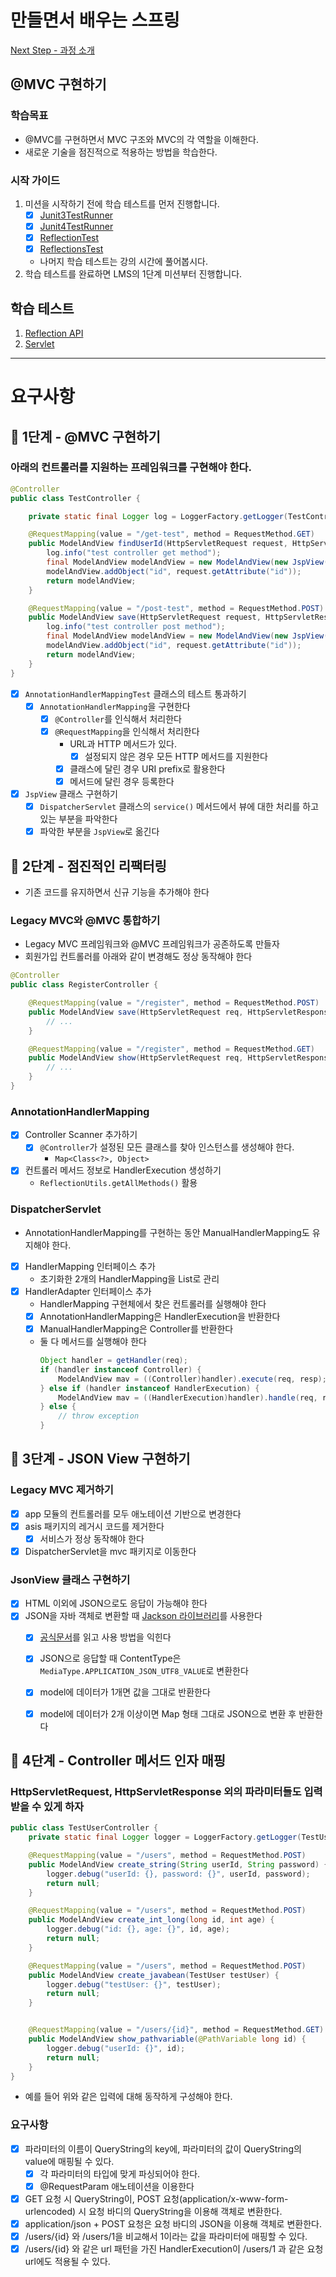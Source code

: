 # 만들면서 배우는 스프링
[Next Step - 과정 소개](https://edu.nextstep.camp/c/4YUvqn9V)

## @MVC 구현하기

### 학습목표
- @MVC를 구현하면서 MVC 구조와 MVC의 각 역할을 이해한다.
- 새로운 기술을 점진적으로 적용하는 방법을 학습한다.

### 시작 가이드
1. 미션을 시작하기 전에 학습 테스트를 먼저 진행합니다.
    - [x] [Junit3TestRunner](study/src/test/java/reflection/Junit3TestRunner.java)
    - [x] [Junit4TestRunner](study/src/test/java/reflection/Junit4TestRunner.java)
    - [x] [ReflectionTest](study/src/test/java/reflection/ReflectionTest.java)
    - [x] [ReflectionsTest](study/src/test/java/reflection/ReflectionsTest.java)
    - 나머지 학습 테스트는 강의 시간에 풀어봅시다.
2. 학습 테스트를 완료하면 LMS의 1단계 미션부터 진행합니다.

## 학습 테스트
1. [Reflection API](study/src/test/java/reflection)
2. [Servlet](study/src/test/java/servlet)

---
# 요구사항
## 🚀 1단계 - @MVC 구현하기
### 아래의 컨트롤러를 지원하는 프레임워크를 구현해야 한다.
```java
@Controller
public class TestController {

    private static final Logger log = LoggerFactory.getLogger(TestController.class);

    @RequestMapping(value = "/get-test", method = RequestMethod.GET)
    public ModelAndView findUserId(HttpServletRequest request, HttpServletResponse response) {
        log.info("test controller get method");
        final ModelAndView modelAndView = new ModelAndView(new JspView("/get-test.jsp"));
        modelAndView.addObject("id", request.getAttribute("id"));
        return modelAndView;
    }

    @RequestMapping(value = "/post-test", method = RequestMethod.POST)
    public ModelAndView save(HttpServletRequest request, HttpServletResponse response) {
        log.info("test controller post method");
        final ModelAndView modelAndView = new ModelAndView(new JspView("/post-test.jsp"));
        modelAndView.addObject("id", request.getAttribute("id"));
        return modelAndView;
    }
}
```
- [x] `AnnotationHandlerMappingTest` 클래스의 테스트 통과하기 
  - [x] `AnnotationHandlerMapping`을 구현한다
    - [x] `@Controller`를 인식해서 처리한다 
    - [x] `@RequestMapping`을 인식해서 처리한다
      - URL과 HTTP 메서드가 있다. 
        - [x] 설정되지 않은 경우 모든 HTTP 메서드를 지원한다
      - [x] 클래스에 달린 경우 URI prefix로 활용한다
      - [x] 메서드에 달린 경우 등록한다    
- [x] `JspView` 클래스 구현하기 
  - [x] `DispatcherServlet` 클래스의 `service()` 메서드에서 뷰에 대한 처리를 하고 있는 부분을 파악한다
  - [x] 파악한 부분을 `JspView`로 옮긴다

## 🚀 2단계 - 점진적인 리팩터링
- 기존 코드를 유지하면서 신규 기능을 추가해야 한다
### Legacy MVC와 @MVC 통합하기
- Legacy MVC 프레임워크와 @MVC 프레임워크가 공존하도록 만들자
- 회원가입 컨트롤러를 아래와 같이 변경해도 정상 동작해야 한다
```java
@Controller
public class RegisterController {

    @RequestMapping(value = "/register", method = RequestMethod.POST)
    public ModelAndView save(HttpServletRequest req, HttpServletResponse res) {
        // ...
    }

    @RequestMapping(value = "/register", method = RequestMethod.GET)
    public ModelAndView show(HttpServletRequest req, HttpServletResponse res) {
        // ...
    }
}
```
### AnnotationHandlerMapping
- [x] Controller Scanner 추가하기 
  - [x] `@Controller`가 설정된 모든 클래스를 찾아 인스턴스를 생성해야 한다.
    - `Map<Class<?>, Object>`
- [x] 컨트롤러 메서드 정보로 HandlerExecution 생성하기 
  - `ReflectionUtils.getAllMethods()` 활용 

### DispatcherServlet
- AnnotationHandlerMapping를 구현하는 동안 ManualHandlerMapping도 유지해야 한다.
- [x] HandlerMapping 인터페이스 추가 
  - 초기화한 2개의 HandlerMapping을 List로 관리 
- [x] HandlerAdapter 인터페이스 추가 
  - HandlerMapping 구현체에서 찾은 컨트롤러를 실행해야 한다 
  - [x] AnnotationHandlerMapping은 HandlerExecution을 반환한다
  - [x] ManualHandlerMapping은 Controller를 반환한다 
  - 둘 다 메서드를 실행해야 한다 
    ```java
    Object handler = getHandler(req);
    if (handler instanceof Controller) {
        ModelAndView mav = ((Controller)handler).execute(req, resp);
    } else if (handler instanceof HandlerExecution) {
        ModelAndView mav = ((HandlerExecution)handler).handle(req, resp);
    } else {
        // throw exception
    }
    
    ```
    
## 🚀 3단계 - JSON View 구현하기
### Legacy MVC 제거하기 
- [x] app 모듈의 컨트롤러를 모두 애노테이션 기반으로 변경한다 
- [x] asis 패키지의 레거시 코드를 제거한다 
  - [x] 서비스가 정상 동작해야 한다 
- [x] DispatcherServlet을 mvc 패키지로 이동한다

### JsonView 클래스 구현하기
- [x] HTML 이외에 JSON으로도 응답이 가능해야 한다
- [x] JSON을 자바 객체로 변환할 때 [Jackson 라이브러리](https://github.com/FasterXML/jackson)를 사용한다  
  - [x] [공식문서](https://github.com/FasterXML/jackson-docs)를 읽고 사용 방법을 익힌다 
  - [x] JSON으로 응답할 때 ContentType은 `MediaType.APPLICATION_JSON_UTF8_VALUE`로 변환한다
  - [x] model에 데이터가 1개면 값을 그대로 반환한다 
  - [x] model에 데이터가 2개 이상이면 Map 형태 그대로 JSON으로 변환 후 반환한다 


## 🚀 4단계 - Controller 메서드 인자 매핑
### HttpServletRequest, HttpServletResponse 외의 파라미터들도 입력 받을 수 있게 하자
```java
public class TestUserController {
    private static final Logger logger = LoggerFactory.getLogger(TestUsersController.class);

    @RequestMapping(value = "/users", method = RequestMethod.POST)
    public ModelAndView create_string(String userId, String password) {
        logger.debug("userId: {}, password: {}", userId, password);
        return null;
    }

    @RequestMapping(value = "/users", method = RequestMethod.POST)
    public ModelAndView create_int_long(long id, int age) {
        logger.debug("id: {}, age: {}", id, age);
        return null;
    }

    @RequestMapping(value = "/users", method = RequestMethod.POST)
    public ModelAndView create_javabean(TestUser testUser) {
        logger.debug("testUser: {}", testUser);
        return null;
    }


    @RequestMapping(value = "/users/{id}", method = RequestMethod.GET)
    public ModelAndView show_pathvariable(@PathVariable long id) {
        logger.debug("userId: {}", id);
        return null;
    }
}

```
- 예를 들어 위와 같은 입력에 대해 동작하게 구성해야 한다.

### 요구사항 
- [x] 파라미터의 이름이 QueryString의 key에, 파라미터의 값이 QueryString의 value에 매핑될 수 있다. 
  - [x] 각 파라미터의 타입에 맞게 파싱되어야 한다.
  - [x] @RequestParam 애노테이션을 이용한다 
- [x] GET 요청 시 QueryString이, POST 요청(application/x-www-form-urlencoded) 시 요청 바디의 QueryString을 이용해 객체로 변환한다. 
- [x] application/json + POST 요청은 요청 바디의 JSON을 이용해 객체로 변환한다. 
- [x] /users/{id} 와 /users/1을 비교해서 1이라는 값을 파라미터에 매핑할 수 있다.   
- [x] /users/{id} 와 같은 url 패턴을 가진 HandlerExecution이 /users/1 과 같은 요청 url에도 적용될 수 있다.  
